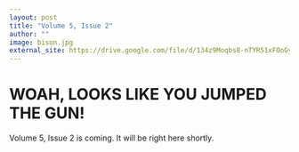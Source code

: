 ```yaml
---
layout: post
title: "Volume 5, Issue 2"
author: ""
image: bison.jpg
external_site: https://drive.google.com/file/d/134z9Moqbs8-nTYR51xFOoGys9-zapBXk/view?usp=sharing
---
```


# WOAH, LOOKS LIKE YOU JUMPED THE GUN!

Volume 5, Issue 2 is coming. It will be right here shortly.
